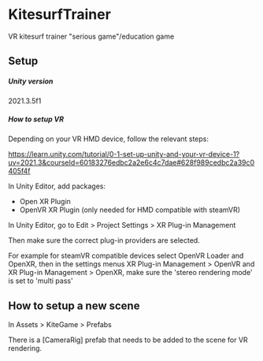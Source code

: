 # KitesurfTrainer
VR kitesurf trainer "serious game"/education game

## Setup

##### Unity version
2021.3.5f1

##### How to setup VR 
Depending on your VR HMD device, follow the relevant steps: 

https://learn.unity.com/tutorial/0-1-set-up-unity-and-your-vr-device-1?uv=2021.3&courseId=60183276edbc2a2e6c4c7dae#628f989cedbc2a39c0405f4f

In Unity Editor, add packages:

- Open XR Plugin
- OpenVR XR Plugin (only needed for HMD compatible with steamVR)

In Unity Editor, go to Edit > Project Settings > XR Plug-in Management

Then make sure the correct plug-in providers are selected. 

For example for steamVR compatible devices select OpenVR Loader and OpenXR, then in the settings menus  XR Plug-in Management > OpenVR and  XR Plug-in Management > OpenXR, make sure the 'stereo rendering mode' is set to 'multi pass'

## How to setup a new scene

In Assets > KiteGame > Prefabs 

There is a [CameraRig] prefab that needs to be added to the scene for VR rendering.
